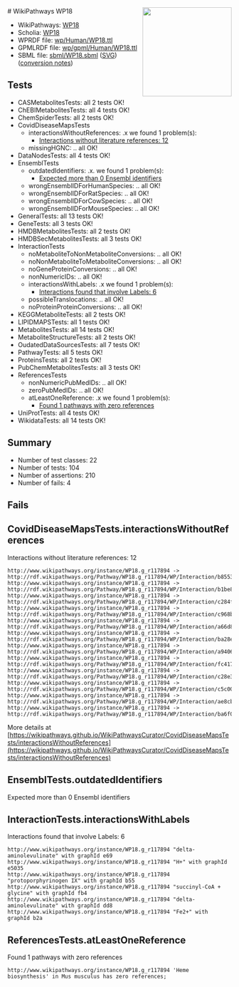 <img style="float: right; width: 200px" src="../logo.png" />
# WikiPathways WP18

* WikiPathways: [WP18](https://identifiers.org/wikipathways:WP18)
* Scholia: [WP18](https://scholia.toolforge.org/wikipathways/WP18)
* WPRDF file: [wp/Human/WP18.ttl](../wp/Human/WP18.ttl)
* GPMLRDF file: [wp/gpml/Human/WP18.ttl](../wp/gpml/Human/WP18.ttl)
* SBML file: [sbml/WP18.sbml](../sbml/WP18.sbml) ([SVG](../sbml/WP18.svg)) ([conversion notes](../sbml/WP18.txt))

## Tests
* CASMetabolitesTests: all 2 tests OK!
* ChEBIMetabolitesTests: all 4 tests OK!
* ChemSpiderTests: all 2 tests OK!
* CovidDiseaseMapsTests
    * interactionsWithoutReferences: .x we found 1 problem(s):
        * [Interactions without literature references: 12](#9701cce3)
    * missingHGNC: .. all OK!
* DataNodesTests: all 4 tests OK!
* EnsemblTests
    * outdatedIdentifiers: .x. we found 1 problem(s):
        * [Expected more than 0 Ensembl identifiers](#f44398b7)
    * wrongEnsemblIDForHumanSpecies: .. all OK!
    * wrongEnsemblIDForRatSpecies: .. all OK!
    * wrongEnsemblIDForCowSpecies: .. all OK!
    * wrongEnsemblIDForMouseSpecies: .. all OK!
* GeneralTests: all 13 tests OK!
* GeneTests: all 3 tests OK!
* HMDBMetabolitesTests: all 2 tests OK!
* HMDBSecMetabolitesTests: all 3 tests OK!
* InteractionTests
    * noMetaboliteToNonMetaboliteConversions: .. all OK!
    * noNonMetaboliteToMetaboliteConversions: .. all OK!
    * noGeneProteinConversions: .. all OK!
    * nonNumericIDs: .. all OK!
    * interactionsWithLabels: .x we found 1 problem(s):
        * [Interactions found that involve Labels: 6](#630d267d)
    * possibleTranslocations: .. all OK!
    * noProteinProteinConversions: .. all OK!
* KEGGMetaboliteTests: all 2 tests OK!
* LIPIDMAPSTests: all 1 tests OK!
* MetabolitesTests: all 14 tests OK!
* MetaboliteStructureTests: all 2 tests OK!
* OudatedDataSourcesTests: all 7 tests OK!
* PathwayTests: all 5 tests OK!
* ProteinsTests: all 2 tests OK!
* PubChemMetabolitesTests: all 3 tests OK!
* ReferencesTests
    * nonNumericPubMedIDs: .. all OK!
    * zeroPubMedIDs: .. all OK!
    * atLeastOneReference: .x we found 1 problem(s):
        * [Found 1 pathways with zero references](#35eb778e)
* UniProtTests: all 4 tests OK!
* WikidataTests: all 14 tests OK!


## Summary

* Number of test classes: 22
* Number of tests: 104
* Number of assertions: 210
* Number of fails: 4

## Fails

<a name="9701cce3" />

## CovidDiseaseMapsTests.interactionsWithoutReferences

Interactions without literature references: 12
```
http://www.wikipathways.org/instance/WP18.g_r117894 -> http://rdf.wikipathways.org/Pathway/WP18.g_r117894/WP/Interaction/b8553
http://www.wikipathways.org/instance/WP18.g_r117894 -> http://rdf.wikipathways.org/Pathway/WP18.g_r117894/WP/Interaction/b1be8
http://www.wikipathways.org/instance/WP18.g_r117894 -> http://rdf.wikipathways.org/Pathway/WP18.g_r117894/WP/Interaction/c284f
http://www.wikipathways.org/instance/WP18.g_r117894 -> http://rdf.wikipathways.org/Pathway/WP18.g_r117894/WP/Interaction/c968b
http://www.wikipathways.org/instance/WP18.g_r117894 -> http://rdf.wikipathways.org/Pathway/WP18.g_r117894/WP/Interaction/a66d8
http://www.wikipathways.org/instance/WP18.g_r117894 -> http://rdf.wikipathways.org/Pathway/WP18.g_r117894/WP/Interaction/ba28e
http://www.wikipathways.org/instance/WP18.g_r117894 -> http://rdf.wikipathways.org/Pathway/WP18.g_r117894/WP/Interaction/a9406
http://www.wikipathways.org/instance/WP18.g_r117894 -> http://rdf.wikipathways.org/Pathway/WP18.g_r117894/WP/Interaction/fc417
http://www.wikipathways.org/instance/WP18.g_r117894 -> http://rdf.wikipathways.org/Pathway/WP18.g_r117894/WP/Interaction/c28e3
http://www.wikipathways.org/instance/WP18.g_r117894 -> http://rdf.wikipathways.org/Pathway/WP18.g_r117894/WP/Interaction/c5c00
http://www.wikipathways.org/instance/WP18.g_r117894 -> http://rdf.wikipathways.org/Pathway/WP18.g_r117894/WP/Interaction/ae8cb
http://www.wikipathways.org/instance/WP18.g_r117894 -> http://rdf.wikipathways.org/Pathway/WP18.g_r117894/WP/Interaction/ba6f0
```

More details at [https://wikipathways.github.io/WikiPathwaysCurator/CovidDiseaseMapsTests/interactionsWithoutReferences](https://wikipathways.github.io/WikiPathwaysCurator/CovidDiseaseMapsTests/interactionsWithoutReferences)

<a name="f44398b7" />

## EnsemblTests.outdatedIdentifiers

Expected more than 0 Ensembl identifiers
<a name="630d267d" />

## InteractionTests.interactionsWithLabels

Interactions found that involve Labels: 6
```
http://www.wikipathways.org/instance/WP18.g_r117894 "delta-aminolevulinate" with graphId e69
http://www.wikipathways.org/instance/WP18.g_r117894 "H+" with graphId e5035
http://www.wikipathways.org/instance/WP18.g_r117894 "protoporphyrinogen IX" with graphId b55
http://www.wikipathways.org/instance/WP18.g_r117894 "succinyl-CoA + glycine" with graphId fb4
http://www.wikipathways.org/instance/WP18.g_r117894 "delta-aminolevulinate" with graphId dd8
http://www.wikipathways.org/instance/WP18.g_r117894 "Fe2+" with graphId b2a
```

<a name="35eb778e" />

## ReferencesTests.atLeastOneReference

Found 1 pathways with zero references
```
http://www.wikipathways.org/instance/WP18.g_r117894 'Heme biosynthesis' in Mus musculus has zero references; 
```

